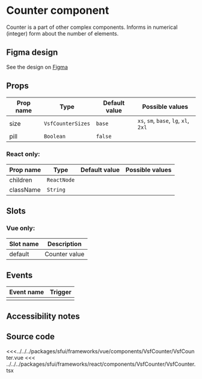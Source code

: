 #  Counter component

Counter is a part of other complex components. Informs in numerical (integer) form about the number of elements.

<PlaygroundWrapper component="Counter"/>

## Figma design

See the design on [Figma](https://www.figma.com/file/CWOkbpne0tDpSenT4ZEUTQ/%F0%9F%9B%A0-SFUI-2.0-%7C-Development?node-id=9533%3A21245)

## Props

| Prop name | Type              | Default value | Possible values                       |
|-----------|-------------------|---------------|---------------------------------------|
| size      | `VsfCounterSizes` | `base`        | `xs`, `sm`, `base`, `lg`, `xl`, `2xl` |
| pill      | `Boolean`         | `false`       |                                       |

### React only:

| Prop name | Type              | Default value | Possible values                       |
|-----------|-------------------|---------------|---------------------------------------|
| children  | `ReactNode`       |               |                                       |
| className | `String`          |               |                                       |

## Slots

### Vue only:

| Slot name |            Description            |
| --------- | :-------------------------------: |
| default   | Counter value                     |

## Events

| Event name |            Trigger             |
| ---------- | :----------------------------: |
|            |                                |

## Accessibility notes


## Source code

<<<../../../packages/sfui/frameworks/vue/components/VsfCounter/VsfCounter.vue
<<< ../../../packages/sfui/frameworks/react/components/VsfCounter/VsfCounter.tsx